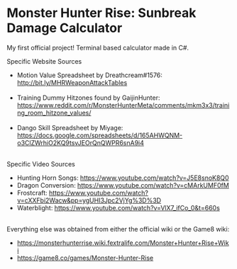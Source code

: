 # Monster Hunter Rise: Sunbreak Damage Calculator

My first official project! Terminal based calculator made in C#. <br/>


Specific Website Sources <br/>
* Motion Value Spreadsheet by Dreathcream#1576: <br/>http://bit.ly/MHRWeaponAttackTables <br/><br/>
* Training Dummy Hitzones found by GaijinHunter: <br/>https://www.reddit.com/r/MonsterHunterMeta/comments/mkm3x3/training_room_hitzone_values/ <br/><br/>
* Dango Skill Spreadsheet by Miyage: <br/>https://docs.google.com/spreadsheets/d/165AHWQNM-o3ClZWrhiO2KQ9tsvJEOrQnQWPR6snA9i4 <br/><br/>

Specific Video Sources <br/>
* Hunting Horn Songs: https://www.youtube.com/watch?v=J5E8snoK8Q0 <br/>
* Dragon Conversion: https://www.youtube.com/watch?v=cMArkUMF0fM <br/>
* Frostcraft: https://www.youtube.com/watch?v=cXXFbi2Wacw&pp=ygUHI3Jpc2VjYg%3D%3D <br/>
* Waterblight: https://www.youtube.com/watch?v=VlX7_ifCo_0&t=660s <br/><br/>

Everything else was obtained from either the official wiki or the Game8 wiki: <br/>
* https://monsterhunterrise.wiki.fextralife.com/Monster+Hunter+Rise+Wiki <br/>
* https://game8.co/games/Monster-Hunter-Rise <br/><br/><br>
